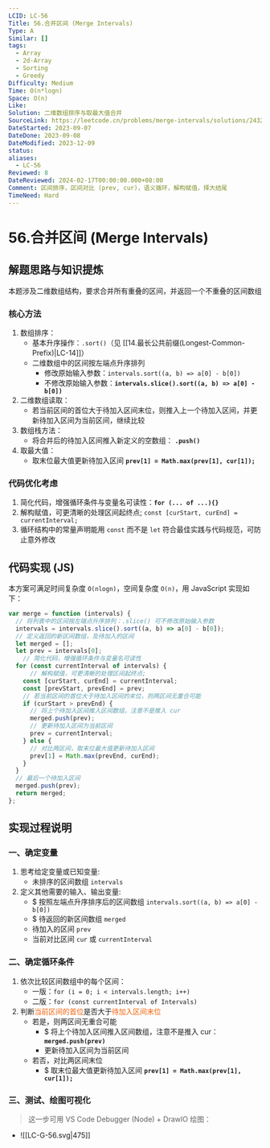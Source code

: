 ```yaml
---
LCID: LC-56
Title: 56.合并区间 (Merge Intervals)
Type: A
Similar: []
tags:
  - Array
  - 2d-Array
  - Sorting
  - Greedy
Difficulty: Medium
Time: O(n*logn)
Space: O(n)
Like: 
Solution: 二维数组排序与取最大值合并
SourceLink: https://leetcode.cn/problems/merge-intervals/solutions/2432645/lc-56-he-bing-qu-jian-tu-wen-xiang-jie-e-uv85/
DateStarted: 2023-09-07
DateDone: 2023-09-08
DateModified: 2023-12-09
status: 
aliases:
  - LC-56
Reviewed: 8
DateReviewed: 2024-02-17T00:00:00.000+08:00
Comment: 区间排序，区间对比 (prev, cur)，语义循环，解构赋值，择大结尾
TimeNeed: Hard
---
```

# 56.合并区间 (Merge Intervals)
## 解题思路与知识提炼
本题涉及二维数组结构，要求合并所有重叠的区间，并返回一个不重叠的区间数组
### 核心方法
1. 数组排序：
	- 基本升序操作：`.sort()`（见 [[14.最长公共前缀(Longest-Common-Prefix)|LC-14]]）
	- 二维数组中的区间按左端点升序排列
		- 修改原始输入参数：`intervals.sort((a, b) => a[0] - b[0])`
		- 不修改原始输入参数：**`intervals.slice().sort((a, b) => a[0] - b[0])`**
2. 二维数组读取：
	- 若当前区间的首位大于待加入区间末位，则推入上一个待加入区间，并更新待加入区间为当前区间，继续比较
3. 数组栈方法：
	- 将合并后的待加入区间推入新定义的空数组： **`.push()`**
4. 取最大值：
	- 取末位最大值更新待加入区间 **`prev[1] = Math.max(prev[1], cur[1]);`**
### 代码优化考虑
1. 简化代码，增强循环条件与变量名可读性：**`for (... of ...){}`**
2. 解构赋值，可更清晰的处理区间起终点; `const [curStart, curEnd] = currentInterval;`
3. 循环结构中的常量声明能用 `const` 而不是 `let` 符合最佳实践与代码规范，可防止意外修改 
## 代码实现 (JS)
本方案可满足时间复杂度 `O(nlogn)`，空间复杂度 `O(n)`，用 JavaScript 实现如下：
<!--SR:!2023-09-13,3,250!2023-09-13,3,250!2023-09-13,3,250-->

```js
var merge = function (intervals) {
  // 将列表中的区间按左端点升序排列：.slice() 可不修改原始输入参数
  intervals = intervals.slice().sort((a, b) => a[0] - b[0]);
  // 定义返回的新区间数组，及待加入的区间
  let merged = [];
  let prev = intervals[0];
	// 简化代码，增强循环条件与变量名可读性
  for (const currentInterval of intervals) {
	  // 解构赋值，可更清晰的处理区间起终点;
    const [curStart, curEnd] = currentInterval;
    const [prevStart, prevEnd] = prev;
    // 若当前区间的首位大于待加入区间的末位，则两区间无重合可能
    if (curStart > prevEnd) {
      // 将上个待加入区间推入区间数组，注意不是推入 cur
      merged.push(prev);
      // 更新待加入区间为当前区间
      prev = currentInterval;
    } else {
      // 对比两区间，取末位最大值更新待加入区间
      prev[1] = Math.max(prevEnd, curEnd);
    }
  }
  // 最后一个待加入区间
  merged.push(prev);
  return merged;
};
```

## 实现过程说明
### 一、确定变量
1. 思考给定变量或已知变量:
	- 未排序的区间数组 `intervals`
2. 定义其他需要的输入、输出变量:
	- $ 按照左端点升序排序后的区间数组 `intervals.sort((a, b) => a[0] - b[0])`
	- $ 待返回的新区间数组 `merged`
	- 待加入的区间 `prev`
	- 当前对比区间 `cur` 或 `currentInterval` 
### 二、确定循环条件
1. 依次比较区间数组中的每个区间：
	- 一版：`for (i = 0; i < intervals.length; i++)`
	- 二版：`for (const currentInterval of Intervals)`
2. 判断<font color=#F36208>当前区间的首位</font>是否大于<font color=#F36208>待加入区间末位</font>
	- 若是，则两区间无重合可能
		- $ 将上个待加入区间推入区间数组，注意不是推入 cur：**`merged.push(prev)`**
		- 更新待加入区间为当前区间
	- 若否，对比两区间末位
		- $ 取末位最大值更新待加入区间 **`prev[1] = Math.max(prev[1], cur[1]);`**
### 三、测试、绘图可视化
> 这一步可用 VS Code Debugger (Node) + DrawIO 绘图：
- ![[LC-G-56.svg|475]]
<!--SR:!2023-09-13,3,250!2023-09-13,3,250-->

